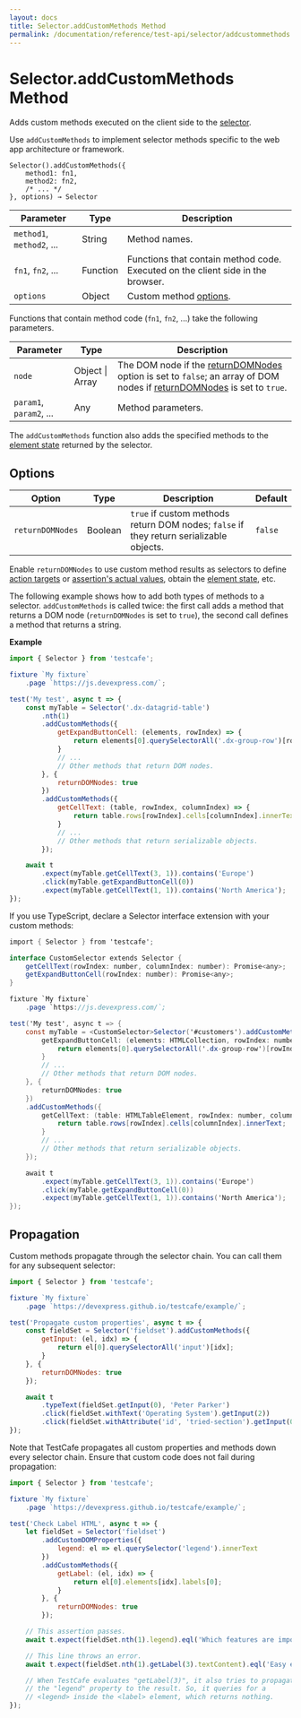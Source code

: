 ```yaml
---
layout: docs
title: Selector.addCustomMethods Method
permalink: /documentation/reference/test-api/selector/addcustommethods.html
---
```

# Selector.addCustomMethods Method

Adds custom methods executed on the client side to the [selector](../../../guides/basic-guides/select-page-elements.md).

Use `addCustomMethods` to implement selector methods specific to the web app architecture or framework.

```text
Selector().addCustomMethods({
    method1: fn1,
    method2: fn2,
    /* ... */
}, options) → Selector
```

Parameter                     | Type     | Description
----------------------------- | -------- | -----------
`method1`, `method2`, ...     | String   | Method names.
`fn1`, `fn2`, ...             | Function | Functions that contain method code. Executed on the client side in the browser.
`options`                     | Object   | Custom method [options](#options).

Functions that contain method code (`fn1`, `fn2`, ...) take the following parameters.

Parameter               | Type                | Description
----------------------- | ------------------- | -----------
`node`                  | Object &#124; Array | The DOM node if the [returnDOMNodes](#options) option is set to `false`; an array of DOM nodes if [returnDOMNodes](#options) is set to `true`.
`param1`, `param2`, ... | Any      | Method parameters.

The `addCustomMethods` function also adds the specified methods to the [element state](../domnodestate.md) returned by the selector.

## Options

Option           | Type     | Description     | Default
---------------- | -------- | --------------  | -------
`returnDOMNodes` | Boolean  | `true` if custom methods return DOM nodes; `false` if they return serializable objects. | `false`

Enable `returnDOMNodes` to use custom method results as selectors to define [action targets](../../../guides/basic-guides/select-page-elements.md#define-action-targets) or [assertion's actual values](../../../guides/basic-guides/select-page-elements.md#define-assertion-actual-value), obtain the [element state](../../../guides/basic-guides/select-page-elements.md#obtain-element-state), etc.

The following example shows how to add both types of methods to a selector. `addCustomMethods` is called twice: the first call adds a method that returns a DOM node (`returnDOMNodes` is set to `true`), the second call defines a method that returns a string.

**Example**

```js
import { Selector } from 'testcafe';

fixture `My fixture`
    .page `https://js.devexpress.com/`;

test('My test', async t => {
    const myTable = Selector('.dx-datagrid-table')
        .nth(1)
        .addCustomMethods({
            getExpandButtonCell: (elements, rowIndex) => {
                return elements[0].querySelectorAll('.dx-group-row')[rowIndex].cells[0];
            }
            // ...
            // Other methods that return DOM nodes.
        }, {
            returnDOMNodes: true
        })
        .addCustomMethods({
            getCellText: (table, rowIndex, columnIndex) => {
                return table.rows[rowIndex].cells[columnIndex].innerText;
            }
            // ...
            // Other methods that return serializable objects.
        });

    await t
        .expect(myTable.getCellText(3, 1)).contains('Europe')
        .click(myTable.getExpandButtonCell(0))
        .expect(myTable.getCellText(1, 1)).contains('North America');
});
```

If you use TypeScript, declare a Selector interface extension with your custom methods:

<!--
The `redcarpet` library ignores `ts` code and renders it as a plain text without code highligting.
We can't use `js` here too. It's rendered wrong because of the type casting syntax. `csharp` looks
ok for TypeScript code highlighting so we'll use it until we are not fixed the problem with `redcarpet`.
-->

```csharp
import { Selector } from 'testcafe';

interface CustomSelector extends Selector {
    getCellText(rowIndex: number, columnIndex: number): Promise<any>;
    getExpandButtonCell(rowIndex: number): Promise<any>;
}

fixture `My fixture`
    .page `https://js.devexpress.com/`;

test('My test', async t => {
    const myTable = <CustomSelector>Selector('#customers').addCustomMethods({
        getExpandButtonCell: (elements: HTMLCollection, rowIndex: number) => {
            return elements[0].querySelectorAll('.dx-group-row')[rowIndex].cells[0];
        }
        // ...
        // Other methods that return DOM nodes.
    }, {
        returnDOMNodes: true
    })
    .addCustomMethods({
        getCellText: (table: HTMLTableElement, rowIndex: number, columnIndex: number) => {
            return table.rows[rowIndex].cells[columnIndex].innerText;
        }
        // ...
        // Other methods that return serializable objects.
    });

    await t
        .expect(myTable.getCellText(3, 1)).contains('Europe')
        .click(myTable.getExpandButtonCell(0))
        .expect(myTable.getCellText(1, 1)).contains('North America');
});
```

## Propagation

Custom methods propagate through the selector chain. You can call them for any subsequent selector:

```js
import { Selector } from 'testcafe';

fixture `My fixture`
    .page `https://devexpress.github.io/testcafe/example/`;

test('Propagate custom properties', async t => {
    const fieldSet = Selector('fieldset').addCustomMethods({
        getInput: (el, idx) => {
            return el[0].querySelectorAll('input')[idx];
        }
    }, {
        returnDOMNodes: true
    });

    await t
        .typeText(fieldSet.getInput(0), 'Peter Parker')
        .click(fieldSet.withText('Operating System').getInput(2))
        .click(fieldSet.withAttribute('id', 'tried-section').getInput(0));
});
```

Note that TestCafe propagates all custom properties and methods down every selector chain. Ensure that custom code does not fail during propagation:

```js
import { Selector } from 'testcafe';

fixture `My fixture`
    .page `https://devexpress.github.io/testcafe/example/`;

test('Check Label HTML', async t => {
    let fieldSet = Selector('fieldset')
        .addCustomDOMProperties({
            legend: el => el.querySelector('legend').innerText
        })
        .addCustomMethods({
            getLabel: (el, idx) => {
                return el[0].elements[idx].labels[0];
            }
        }, {
            returnDOMNodes: true
        });

    // This assertion passes.
    await t.expect(fieldSet.nth(1).legend).eql('Which features are important to you:');

    // This line throws an error.
    await t.expect(fieldSet.nth(1).getLabel(3).textContent).eql('Easy embedding into a Continuous integration system');

    // When TestCafe evaluates "getLabel(3)", it also tries to propagate
    // the "legend" property to the result. So, it queries for a
    // <legend> inside the <label> element, which returns nothing.
});
```
